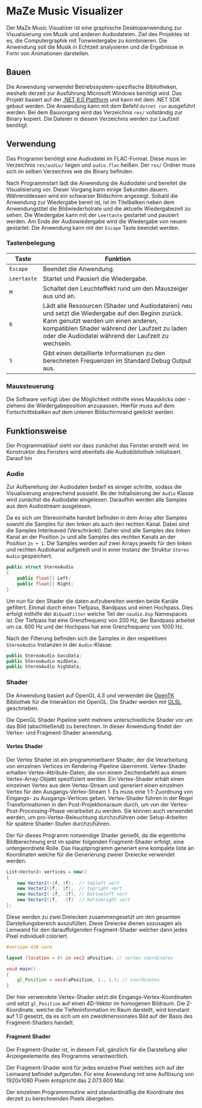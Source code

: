 # MaZe Music Visualizer
Der MaZe Music Visualizer ist eine graphische Desktopanwendung zur Visualisierung von Musik und anderen Audiodateien.
Ziel des Projektes ist es, die Computergraphik mit Tonwiedergabe zu kombinieren. Die Anwendung soll die Musik in Echtzeit analysieren und die Ergebnisse in Form von Animationen darstellen.

## Bauen
Die Anwendung verwendet Betriebssystem-spezifische Bibliotheken, weshalb derzeit zur Ausführung Microsoft Windows benötigt wird.
Das Projekt basiert auf der [.NET 8.0 Plattform](https://dotnet.microsoft.com/en-us/download) und kann mit dem .NET SDK gebaut werden.
Die Anwendung kann mit dem Befehl `dotnet run` ausgeführt werden.
Bei dem Bauvorgang wird das Verzeichnis `res/` vollständig zur Binary kopiert. Die Dateien in diesem Verzeichnis werden zur Laufzeit benötigt.

## Verwendung
Das Programm benötigt eine Audiodatei im FLAC-Format. Diese muss im Verzeichnis `res/audio/` liegen und `audio.flac` heißen. Der `res/` Ordner muss sich im selben Verzeichnis wie die Binary befinden.

Nach Programmstart lädt die Anwendung die Audiodatei und bereitet die Visualisierung vor. Dieser Vorgang kann einige Sekunden dauern. Währenddessen wird ein schwarzer Bildschirm angezeigt. Sobald die Anwendung zur Wiedergabe bereit ist, ist im Titelbalken neben dem Anwendungstitel die Bildwiederholrate und die aktuelle Wiedergabezeit zu sehen. Die Wiedergabe kann mit der `Leertaste` gestartet und pausiert werden.
Am Ende der Audiowiedergabe wird die Wiedergabe von neuem gestartet. Die Anwendung kann mit der `Escape` Taste beendet werden.

### Tastenbelegung

| Taste | Funktion |
| --- | --- |
| `Escape` | Beendet die Anwendung. |
| `Leertaste` | Startet und Pausiert die Wiedergabe. |
| `M` | Schaltet den Leuchteffekt rund um den Mauszeiger aus und an. |
| `R` | Lädt alle Ressourcen (Shader und Audiodateien) neu und setzt die Wiedergabe auf den Beginn zurück. Kann genutzt werden um einen anderen, kompatiblen Shader während der Laufzeit zu laden oder die Audiodatei während der Laufzeit zu wechseln. |
| `S` | Gibt einen detaillierte Informationen zu den berechneten Frequenzen im Standard Debug Output aus. |

### Maussteuerung
Die Software verfügt über die Möglichkeit mithilfe eines Mausklicks oder -ziehens die Wiedergabeposition anzupassen. Hierfür muss auf dem Fortschrittsbalken auf dem unteren Bildschirmrand geklickt werden.

## Funktionsweise
Der Programmablauf sieht vor dass zunächst das Fenster erstellt wird. Im Konstruktor des Fensters wird ebenfalls die Audiobibliothek initialisiert. Darauf hin

### Audio
Zur Aufbereitung der Audiodaten bedarf es einiger schritte, sodass die Visualisierung ansprechend aussieht.
Be der Initialisierung der `Audio` Klasse wird zunächst die Audiodatei eingelesen. Daraufhin werden alle Samples aus dem Audiostream ausgelesen.

Da es sich um Stereoinhalte handelt befinden in dem Array aller Samples sowohl die Samples für den linken als auch den rechten Kanal. Dabei sind die Samples Interleaved (Verschränkt). Daher sind alle Samples des linken Kanal an der Position `2n` und alle Samples des rechten Kanals an der Position `2n + 1`. Die Samples werden auf zwei Arrays jeweils für den linken und rechten Audiokanal aufgeteilt und in einer Instanz der Struktur `Stereo Audio` gespeichert.

```cs
public struct StereoAudio
{
    public float[] Left;
    public float[] Right;
}
```

Um nun für den Shader die daten aufzubereiten werden beide Kanäle gefiltert. Einmal durch einen Tiefpass, Bandpass und einen Hochpass. Dies erfolgt mithilfe der `BiQuadFilter` welche Teil der `naudio.Dsp` Namespaces ist.
Der Tiefpass hat eine Grenzfrequenz von 200 Hz, der Bandpass arbeitet um ca. 600 Hz und der Hochpass hat eine Grenzfrequenz von 1000 Hz.

Nach der Filterung befinden sich die Samples in den respektiven `StereoAudio` Instanzen in der `Audio`-Klasse.
```cs
public StereoAudio bassData;
public StereoAudio midData;
public StereoAudio highData;
```

### Shader
Die Anwendung basiert auf OpenGL 4.3 und verwendet die [OpenTK](https://opentk.net/) Bibliothek für die Interaktion mit OpenGL. Die Shader werden mit [GLSL](https://www.khronos.org/opengl/wiki/Core_Language_(GLSL)) geschrieben.

Die OpenGL Shader Pipeline sieht mehrere unterschiedliche Shader vor um das Bild (abschließend) zu berechnen. In dieser Anwendung findet der Vertex- und Fragment-Shader anwendung.

#### Vertex Shader
Der Vertex Shader ist ein programmierbarer Shader, der die Verarbeitung von einzelnen Vertices im Rendering-Pipeline übernimmt. Vertex-Shader erhalten Vertex-Attribute-Daten, die von einem Zeichenbefehl aus einem Vertex-Array-Objekt spezifiziert werden. Ein Vertex-Shader erhält einen einzelnen Vertex aus dem Vertex-Stream und generiert einen einzelnen Vertex für den Ausgangs-Vertex-Stream 1. Es muss eine 1:1-Zuordnung von Eingangs- zu Ausgangs-Vertices geben. Vertex-Shader führen in der Regel Transformationen in den Post-Projektionsraum durch, um von der Vertex-Post-Processing-Phase verarbeitet zu werden. Sie können auch verwendet werden, um pro-Vertex-Beleuchtung durchzuführen oder Setup-Arbeiten für spätere Shader-Stufen durchzuführen.

Der für dieses Programm notwendige Shader genießt, da die eigentliche Bildberechnung erst im später folgenden Fragment-Shader erfolgt, eine untergeordnete Rolle. Das Hauptprogramm generiert eine kompakte liste an Koordinaten welche für die Generierung zweier Dreiecke verwendet werden.
```cs
List<Vector2> vertices = new()
{
    new Vector2(-1f, 1f),  // topleft vert
    new Vector2(1f,  1f),  // topright vert
    new Vector2(-1f, -1f), // bottomleft vert
    new Vector2(1f,  -1f)  // bottomright vert
};
```

Diese werden zu zwei Dreiecken zusammengesetzt um den gesamten Darstellungsbereich auszufüllen. Diese Dreiecke dienen sozusagen als Leinwand für den darauffolgenden Fragment-Shader welcher dann jedes Pixel individuell coloriert.

```glsl
#version 430 core

layout (location = 0) in vec2 aPosition; // vertex coordinates

void main()
{
    gl_Position = vec4(aPosition, 1., 1.); // coordinates
}
```
Der hier verwendete Vertex-Shader setzt die Eingangs-Vertex-Koordinaten und setzt `gl_Position` auf einen 4D-Vektor im homogenen Bildraum. Die Z-Koordinate, welche die Tiefeninformation im Raum darstellt, wird konstant auf 1.0 gesetzt, da es sich um ein zweidimensionales Bild auf der Basis des Fragment-Shaders handelt.

#### Fragment Shader
Der Fragment-Shader ist, in diesem Fall, gänzlich für die Darstellung aller Anzeigeelemente des Programms verantwortlich.

Der Fragment-Shader wird für jedes einzelne Pixel welches sich auf der Leinwand befindet aufgerufen. Für eine Anwendung mit eine Auflösung von 1920x1080 Pixeln entspricht das 2.073.600 Mal.

Der einzelnen Programmroutine wird standardmäßig die Koordinate des derzeit zu berechnenden Pixels übergeben.